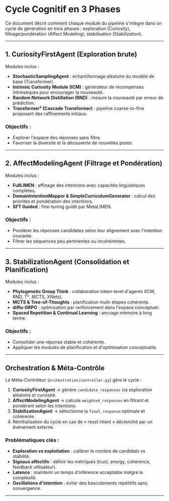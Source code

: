 # Cycle Cognitif en 3 Phases

Ce document décrit comment chaque module du pipeline s'intègre dans un cycle de génération en trois phases : exploration (Curiosity), filtrage/pondération (Affect Modeling), stabilisation (Stabilization).

---

## 1. CuriosityFirstAgent (Exploration brute)

Modules inclus :
- **StochasticSamplingAgent** : échantillonnage aléatoire du modèle de base (Transformer).
- **Intrinsic Curiosity Module (ICM)** : générateur de récompenses intrinsèques pour encourager la nouveauté.
- **Random Network Distillation (RND)** : mesure la nouveauté par erreur de prédiction.
- **Transformer² (Cascade Transformer)** : pipeline coarse-to-fine proposant des raffinements initiaux.

### Objectifs :
- Explorer l'espace des réponses sans filtre.
- Favoriser la diversité et la découverte de nouvelles pistes.

---

## 2. AffectModelingAgent (Filtrage et Pondération)

Modules inclus :
- **FullLIMEN** : affinage des intentions avec capacités linguistiques complètes.
- **DomainIntentionMapper & SimpleCurriculumGenerator** : calcul des priorités et pondération des intentions.
- **SFT Guided** : fine-tuning guidé par MetaLIMEN.

### Objectifs :
- Pondérer les réponses candidates selon leur alignement avec l'intention courante.
- Filtrer les séquences peu pertinentes ou incohérentes.

---

## 3. StabilizationAgent (Consolidation et Planification)

Modules inclus :
- **Phylogenetic Group Think** : collaboration token-level d'agents (ICM, RND, T², MCTS, XNets).
- **MCTS & Tree-of-Thoughts** : planification multi-étapes cohérente.
- **diffu-GRPO** : optimisation par renforcement dans l'espace conceptuel.
- **Spaced Repetition & Continual Learning** : ancrage mémoire à long terme.

### Objectifs :
- Consolider une réponse stable et cohérente.
- Appliquer les modules de planification et d'optimisation conceptuelle.

---

## Orchestration & Méta-Contrôle

Le Méta-Contrôleur (`orchestration/controller.py`) gère le cycle :
1. **CuriosityFirstAgent** → génère `candidate_responses` via exploration aléatoire et curiosité.
2. **AffectModelingAgent** → calcule `weighted_responses` en filtrant et pondérant selon les intentions.
3. **StabilizationAgent** → sélectionne la `final_response` optimale et cohérente.
4. Réinitialisation du cycle en cas de « reset intent » déclenché par un événement externe.

### Problématiques clés :
- **Exploration vs exploitation** : calibrer le nombre de candidats vs stabilité.
- **Signaux affectifs** : définir les métriques (trust, energy, cohérence, feedback utilisateur).
- **Latence** : maintenir un temps d'inférence acceptable malgré la complexité.
- **Oscillations d'intention** : éviter des basculements répétitifs sans convergence.

--- 